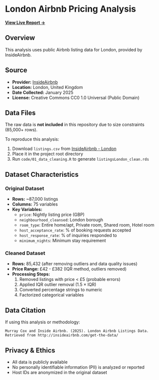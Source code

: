 # London Airbnb Pricing Analysis

**[View Live Report →](https://rawkirtigif.github.io/Airbnb_Listings/)**

## Overview
This analysis uses public Airbnb listing data for London, provided by InsideAirbnb.

## Source
- **Provider:** [InsideAirbnb](http://insideairbnb.com/get-the-data/)
- **Location:** London, United Kingdom
- **Date Collected:** January 2025
- **License:** Creative Commons CC0 1.0 Universal (Public Domain)

## Data Files
The raw data is **not included** in this repository due to size constraints (85,000+ rows).

To reproduce this analysis:
1. Download `listings.csv` from [InsideAirbnb - London](http://insideairbnb.com/get-the-data/)
2. Place it in the project root directory
3. Run `code/01_data_cleaning.R` to generate `listingsLondon_clean.rds`

## Dataset Characteristics

### Original Dataset
- **Rows:** ~87,000 listings
- **Columns:** 75 variables
- **Key Variables:**
  - `price`: Nightly listing price (GBP)
  - `neighbourhood_cleansed`: London borough
  - `room_type`: Entire home/apt, Private room, Shared room, Hotel room
  - `host_acceptance_rate`: % of booking requests accepted
  - `host_response_rate`: % of inquiries responded to
  - `minimum_nights`: Minimum stay requirement

### Cleaned Dataset
- **Rows:** 85,432 (after removing outliers and data quality issues)
- **Price Range:** £42 - £382 (IQR method, outliers removed)
- **Processing Steps:**
  1. Removed listings with price < £5 (probable errors)
  2. Applied IQR outlier removal (1.5 × IQR)
  3. Converted percentage strings to numeric
  4. Factorized categorical variables

## Data Citation
If using this analysis or methodology:

```
Murray Cox and Inside Airbnb. (2025). London Airbnb Listings Data. 
Retrieved from http://insideairbnb.com/get-the-data/
```

## Privacy & Ethics
- All data is publicly available
- No personally identifiable information (PII) is analyzed or reported
- Host IDs are anonymized in the original dataset

